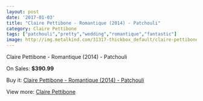 ```yaml
---
layout: post
date: '2017-01-03'
title: "Claire Pettibone - Romantique (2014) - Patchouli"
category: Claire Pettibone
tags: ["patchouli","pretty","wedding","romantique","fantastic"]
image: http://img.metalkind.com/31317-thickbox_default/claire-pettibone-romantique-2014-patchouli.jpg
---
```

Claire Pettibone - Romantique (2014) - Patchouli

On Sales: **$390.99**
<a href="https://www.metalkind.com/en/claire-pettibone/10952-claire-pettibone-romantique-2014-patchouli.html"><amp-img layout="responsive" width="600" height="600" src="//img.metalkind.com/31317-thickbox_default/claire-pettibone-romantique-2014-patchouli.jpg" alt="Claire Pettibone - Romantique (2014) - Patchouli 0" /></a>
<a href="https://www.metalkind.com/en/claire-pettibone/10952-claire-pettibone-romantique-2014-patchouli.html"><amp-img layout="responsive" width="600" height="600" src="//img.metalkind.com/31319-thickbox_default/claire-pettibone-romantique-2014-patchouli.jpg" alt="Claire Pettibone - Romantique (2014) - Patchouli 1" /></a>

Buy it: [Claire Pettibone - Romantique (2014) - Patchouli](https://www.metalkind.com/en/claire-pettibone/10952-claire-pettibone-romantique-2014-patchouli.html "Claire Pettibone - Romantique (2014) - Patchouli")

View more: [Claire Pettibone](https://www.metalkind.com/en/29-claire-pettibone "Claire Pettibone")